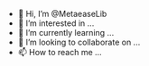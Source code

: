 - 👋 Hi, I’m @MetaeaseLib
- 👀 I’m interested in ...
- 🌱 I’m currently learning ...
- 💞️ I’m looking to collaborate on ...
- 📫 How to reach me ...

<!---
MetaeaseLib/MetaeaseLib is a ✨ special ✨ repository because its `README.md` (this file) appears on your GitHub profile.
You can click the Preview link to take a look at your changes.
--->
